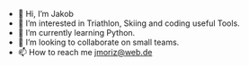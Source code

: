 - 👋 Hi, I’m Jakob
- 👀 I’m interested in Triathlon, Skiing and coding useful Tools.
- 🌱 I’m currently learning Python.
- 💞️ I’m looking to collaborate on small teams.
- 📫 How to reach me jmoriz@web.de

<!---
jmoriz/jmoriz is a ✨ special ✨ repository because its `README.md` (this file) appears on your GitHub profile.
You can click the Preview link to take a look at your changes.
--->
